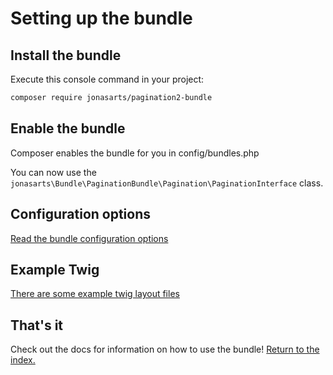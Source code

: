 Setting up the bundle
=====================

## Install the bundle

Execute this console command in your project:

``` bash
composer require jonasarts/pagination2-bundle
```

## Enable the bundle

Composer enables the bundle for you in config/bundles.php

You can now use the
`jonasarts\Bundle\PaginationBundle\Pagination\PaginationInterface` class.

## Configuration options

[Read the bundle configuration options](02-configuration.md)

## Example Twig

[There are some example twig layout files](twig_examples)

## That's it

Check out the docs for information on how to use the bundle! [Return to the index.](index.md)
